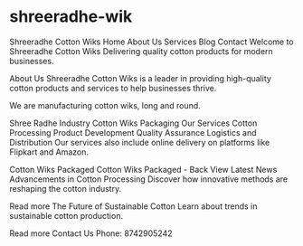 # shreeradhe-wik
Shreeradhe Cotton Wiks
Home About Us Services Blog Contact
Welcome to Shreeradhe Cotton Wiks
Delivering quality cotton products for modern businesses.

About Us
Shreeradhe Cotton Wiks is a leader in providing high-quality cotton products and services to help businesses thrive.

We are manufacturing cotton wiks, long and round.

Shree Radhe Industry Cotton Wiks Packaging
Our Services
Cotton Processing
Product Development
Quality Assurance
Logistics and Distribution
Our services also include online delivery on platforms like Flipkart and Amazon.

Cotton Wiks Packaged Cotton Wiks Packaged - Back View
Latest News
Advancements in Cotton Processing
Discover how innovative methods are reshaping the cotton industry.

Read more
The Future of Sustainable Cotton
Learn about trends in sustainable cotton production.

Read more
Contact Us
Phone: 8742905242

